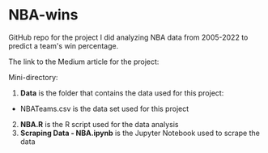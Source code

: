# NBA-wins

GitHub repo for the project I did analyzing NBA data from 2005-2022 to predict a team's win percentage.

The link to the Medium article for the project: 

Mini-directory:
1. **Data** is the folder that contains the data used for this project:
  - NBATeams.csv is the data set used for this project
2.  **NBA.R** is the R script used for the data analysis
3.  **Scraping Data - NBA.ipynb** is the Jupyter Notebook used to scrape the data
